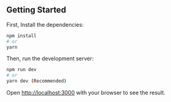 ## Getting Started

First, Install the dependencies:

```bash
npm install
# or
yarn
```

Then, run the development server:

```bash
npm run dev
# or
yarn dev (Recommended)

```

Open [http://localhost:3000](http://localhost:3000) with your browser to see the result.
